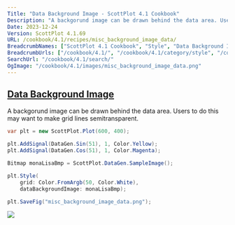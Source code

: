 ```yaml
---
Title: "Data Background Image - ScottPlot 4.1 Cookbook"
Description: "A backgorund image can be drawn behind the data area. Users to do this may want to make grid lines semitransparent."
Date: 2023-12-24
Version: ScottPlot 4.1.69
URL: /cookbook/4.1/recipes/misc_background_image_data/
BreadcrumbNames: ["ScottPlot 4.1 Cookbook", "Style", "Data Background Image"]
BreadcrumbUrls: ["/cookbook/4.1/", "/cookbook/4.1/category/style", "/cookbook/4.1/recipes/misc_background_image_data/"]
SearchUrl: "/cookbook/4.1/search/"
OgImage: "/cookbook/4.1/images/misc_background_image_data.png"
---
```


<h2><a id='data-background-image' href='/cookbook/4.1/recipes/misc_background_image_data/'>Data Background Image</a></h2>

A backgorund image can be drawn behind the data area. Users to do this may want to make grid lines semitransparent.

```cs
var plt = new ScottPlot.Plot(600, 400);

plt.AddSignal(DataGen.Sin(51), 1, Color.Yellow);
plt.AddSignal(DataGen.Cos(51), 1, Color.Magenta);

Bitmap monaLisaBmp = ScottPlot.DataGen.SampleImage();

plt.Style(
    grid: Color.FromArgb(50, Color.White),
    dataBackgroundImage: monaLisaBmp);

plt.SaveFig("misc_background_image_data.png");
```

<img src='../../images/misc_background_image_data.png' class='d-block mx-auto my-5' />


